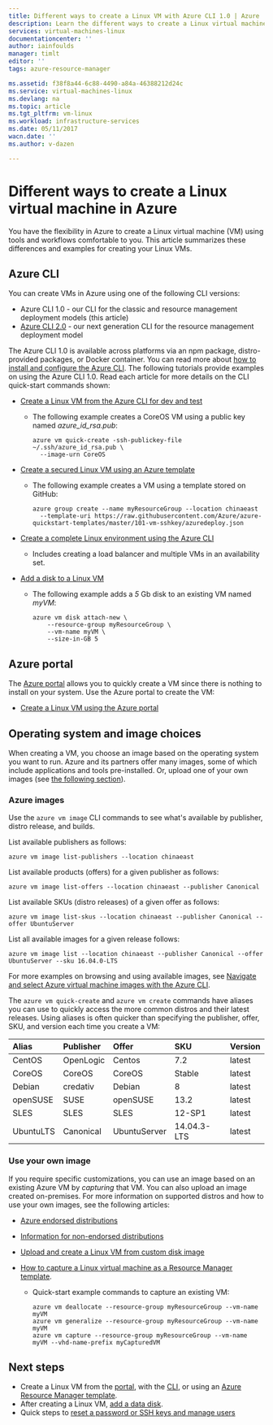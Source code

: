 ```yaml
---
title: Different ways to create a Linux VM with Azure CLI 1.0 | Azure
description: Learn the different ways to create a Linux virtual machine on Azure, including links to tools and tutorials for each method.
services: virtual-machines-linux
documentationcenter: ''
author: iainfoulds
manager: timlt
editor: ''
tags: azure-resource-manager

ms.assetid: f38f8a44-6c88-4490-a84a-46388212d24c
ms.service: virtual-machines-linux
ms.devlang: na
ms.topic: article
ms.tgt_pltfrm: vm-linux
ms.workload: infrastructure-services
ms.date: 05/11/2017
wacn.date: ''
ms.author: v-dazen

---
```

# Different ways to create a Linux virtual machine in Azure
You have the flexibility in Azure to create a Linux virtual machine (VM) using tools and workflows comfortable to you. This article summarizes these differences and examples for creating your Linux VMs.

## Azure CLI
You can create VMs in Azure using one of the following CLI versions:

- Azure CLI 1.0 - our CLI for the classic and resource management deployment models (this article)
- [Azure CLI 2.0](../windows/creation-choices.md) - our next generation CLI for the resource management deployment model

The Azure CLI 1.0 is available across platforms via an npm package, distro-provided packages, or Docker container. You can read more about [how to install and configure the Azure CLI](../../cli-install-nodejs.md). The following tutorials provide examples on using the Azure CLI 1.0. Read each article for more details on the CLI quick-start commands shown:

* [Create a Linux VM from the Azure CLI for dev and test](quick-create-cli-nodejs.md)

    * The following example creates a CoreOS VM using a public key named *azure_id_rsa.pub*:

        ```azurecli
        azure vm quick-create -ssh-publickey-file ~/.ssh/azure_id_rsa.pub \
          --image-urn CoreOS
        ```
* [Create a secured Linux VM using an Azure template](create-ssh-secured-vm-from-template.md)

    * The following example creates a VM using a template stored on GitHub:

        ```azurecli
        azure group create --name myResourceGroup --location chinaeast 
          --template-uri https://raw.githubusercontent.com/Azure/azure-quickstart-templates/master/101-vm-sshkey/azuredeploy.json
        ```
* [Create a complete Linux environment using the Azure CLI](create-cli-complete-nodejs.md)

    * Includes creating a load balancer and multiple VMs in an availability set.
* [Add a disk to a Linux VM](add-disk.md)

    * The following example adds a *5* Gb disk to an existing VM named *myVM*:

        ```azurecli
        azure vm disk attach-new \
            --resource-group myResourceGroup \
            --vm-name myVM \
            --size-in-GB 5
        ```

## Azure portal
The [Azure portal](https://portal.azure.cn) allows you to quickly create a VM since there is nothing to install on your system. Use the Azure portal to create the VM:

* [Create a Linux VM using the Azure portal](quick-create-portal.md) 

## Operating system and image choices
When creating a VM, you choose an image based on the operating system you want to run. Azure and its partners offer many images, some of which include applications and tools pre-installed. Or, upload one of your own images (see [the following section](#use-your-own-image)).

### Azure images
Use the `azure vm image` CLI commands to see what's available by publisher, distro release, and builds.

List available publishers as follows:

```azurecli
azure vm image list-publishers --location chinaeast
```

List available products (offers) for a given publisher as follows:

```azurecli
azure vm image list-offers --location chinaeast --publisher Canonical
```

List available SKUs (distro releases) of a given offer as follows:

```azurecli
azure vm image list-skus --location chinaeast --publisher Canonical --offer UbuntuServer
```

List all available images for a given release follows:

```azurecli
azure vm image list --location chinaeast --publisher Canonical --offer UbuntuServer --sku 16.04.0-LTS
```

For more examples on browsing and using available images, see [Navigate and select Azure virtual machine images with the Azure CLI](cli-ps-findimage.md#use-azure-cli-10).

The `azure vm quick-create` and `azure vm create` commands have aliases you can use to quickly access the more common distros and their latest releases. Using aliases is often quicker than specifying the publisher, offer, SKU, and version each time you create a VM:

| Alias | Publisher | Offer | SKU | Version |
|:--- |:--- |:--- |:--- |:--- |
| CentOS |OpenLogic |Centos |7.2 |latest |
| CoreOS |CoreOS |CoreOS |Stable |latest |
| Debian |credativ |Debian |8 |latest |
| openSUSE |SUSE |openSUSE |13.2 |latest |
| SLES |SLES |SLES |12-SP1 |latest |
| UbuntuLTS |Canonical |UbuntuServer |14.04.3-LTS |latest |

### Use your own image
If you require specific customizations, you can use an image based on an existing Azure VM by *capturing* that VM. You can also upload an image created on-premises. For more information on supported distros and how to use your own images, see the following articles:

* [Azure endorsed distributions](endorsed-distros.md)
* [Information for non-endorsed distributions](create-upload-generic.md)
* [Upload and create a Linux VM from custom disk image](upload-vhd.md)
* [How to capture a Linux virtual machine as a Resource Manager template](capture-image.md).

    * Quick-start example commands to capture an existing VM:

        ```azurecli
        azure vm deallocate --resource-group myResourceGroup --vm-name myVM
        azure vm generalize --resource-group myResourceGroup --vm-name myVM
        azure vm capture --resource-group myResourceGroup --vm-name myVM --vhd-name-prefix myCapturedVM
        ```

## Next steps
* Create a Linux VM from the [portal](quick-create-portal.md), with the [CLI](quick-create-cli.md), or using an [Azure Resource Manager template](../windows/cli-deploy-templates.md).
* After creating a Linux VM, [add a data disk](add-disk.md).
* Quick steps to [reset a password or SSH keys and manage users](using-vmaccess-extension.md)
